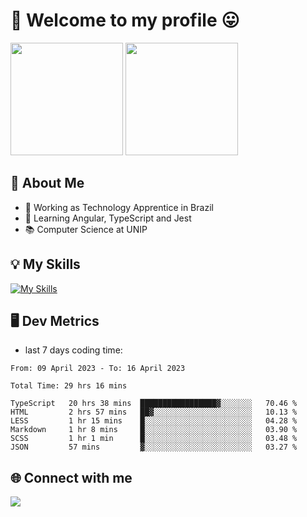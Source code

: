 # 🎉 Welcome to my profile 😛

<div>
  <img height="180em" src="https://github-readme-stats.vercel.app/api?username=VinicciusSantos&show_icons=true&icon_color=fff&include_all_commits=true&count_private=true&bg_color=30,0D1117,394AAB&title_color=fff&text_color=fff"/>
  <img height="180em" src="https://github-readme-stats.vercel.app/api/top-langs/?username=VinicciusSantos&langs_count=8&layout=compact&include_all_commits=true&count_private=true&bg_color=30,324295,324295&title_color=fff&text_color=fff"/>
</div>


## 📖 About Me
- 🔭 Working as Technology Apprentice in Brazil
- 🌱 Learning Angular, TypeScript and Jest
- 📚 Computer Science at UNIP

## 💡 My Skills

[![My Skills](https://skills.thijs.gg/icons?i=angular,react,html,css,sass,bootstrap,ts,js,nodejs,git,c,py,postgres)](https://github.com/VinicciusSantos)

## 🖥️ Dev Metrics

- last 7 days coding time:

<!--START_SECTION:waka-->

```text
From: 09 April 2023 - To: 16 April 2023

Total Time: 29 hrs 16 mins

TypeScript   20 hrs 38 mins  █████████████████▓░░░░░░░   70.46 %
HTML         2 hrs 57 mins   ██▓░░░░░░░░░░░░░░░░░░░░░░   10.13 %
LESS         1 hr 15 mins    █░░░░░░░░░░░░░░░░░░░░░░░░   04.28 %
Markdown     1 hr 8 mins     █░░░░░░░░░░░░░░░░░░░░░░░░   03.90 %
SCSS         1 hr 1 min      █░░░░░░░░░░░░░░░░░░░░░░░░   03.48 %
JSON         57 mins         ▓░░░░░░░░░░░░░░░░░░░░░░░░   03.27 %
```

<!--END_SECTION:waka-->

## 🌐 Connect with me

<a href="https://www.linkedin.com/in/vinicius-guedes-b817aa223/"><img src="https://img.shields.io/badge/LinkedIn-0077B5?style=for-the-badge&logo=linkedin&logoColor=white"/></a>

